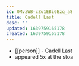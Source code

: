 ```yaml
---
id: 0MvzWB-cZu1EBi6Ezq_a8
title: Cadell Last
desc: ''
updated: 1639759165178
created: 1639759165178
---
```



- [[person]] - Cadell Last
- appeared 5x at the stoa
